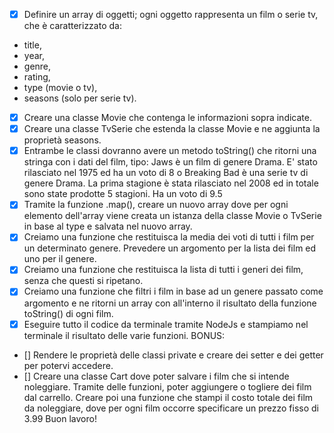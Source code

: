 -[x] Definire un array di oggetti; ogni oggetto rappresenta un film o serie tv, che è caratterizzato da: 
- title,
- year, 
- genre, 
- rating, 
- type (movie o tv), 
- seasons (solo per serie tv).

- [x] Creare una classe Movie che contenga le informazioni sopra indicate.
- [x] Creare una classe TvSerie che estenda la classe Movie e ne aggiunta la proprietà seasons.
- [x] Entrambe le classi dovranno avere un metodo toString() che ritorni una stringa con i dati del film, tipo: Jaws è un film di genere Drama. E' stato rilasciato nel 1975 ed ha un voto di 8 o Breaking Bad è una serie tv di genere Drama. La prima stagione è stata rilasciato nel 2008 ed in totale sono state prodotte 5 stagioni. Ha un voto di 9.5
- [x] Tramite la funzione .map(), creare un nuovo array dove per ogni elemento dell'array viene creata un istanza della classe Movie o TvSerie in base al type e salvata nel nuovo array.
- [x] Creiamo una funzione che restituisca la media dei voti di tutti i film per un determinato genere. Prevedere un argomento per la lista dei film ed uno per il genere.
- [x] Creiamo una funzione che restituisca la lista di tutti i generi dei film, senza che questi si ripetano.
- [x] Creiamo una funzione che filtri i film in base ad un genere passato come argomento e ne ritorni un array con all'interno il risultato della funzione toString() di ogni film.
- [x] Eseguire tutto il codice da terminale tramite NodeJs e stampiamo nel terminale il risultato delle varie funzioni.
BONUS:
- [] Rendere le proprietà delle classi private e creare dei setter e dei getter per potervi accedere.
- [] Creare una classe Cart dove poter salvare i film che si intende noleggiare. Tramite delle funzioni, poter aggiungere o togliere dei film dal carrello. Creare poi una funzione che stampi il costo totale dei film da noleggiare, dove per ogni film occorre specificare un prezzo fisso di 3.99
Buon lavoro!